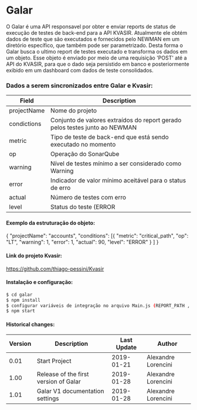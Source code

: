 # Galar

O Galar é uma API responsavel por obter e enviar reports de status de execução de testes de back-end para a API KVASIR.
Atualmente ele obtém dados de teste que são executados e fornecidos pelo NEWMAN em um diretório específico, que também pode ser parametrizado. Desta forma o Galar busca o ultimo report de testes executado e transforma os dados em um objeto. Esse objeto é enviado por meio de uma requisição 'POST' até a API do KVASIR, para que o dado seja persistido em banco e posteriormente exibido em um dashboard com dados de teste consolidados.

### Dados a serem sincronizados entre Galar e Kvasir:

| Field       	| Description                                                                 	|
|-------------	|-----------------------------------------------------------------------------	|
| projectName 	| Nome do projeto                                                             	|
| condictions 	| Conjunto de valores extraídos do report gerado pelos testes junto ao NEWMAN 	|
| metric      	| Tipo de teste de back-end que está sendo executado no momento               	|
| op          	| Operação do SonarQube                                                       	|
| warning     	| Nível de testes mínimo a ser considerado como Warning                       	|
| error       	| Indicador de valor mínimo aceitável para o status de erro                   	|
| actual      	| Número de testes com erro                                                   	|
| level       	| Status do teste (ERROR || WARN || OK)                                         |

#### Exemplo da estruturação do objeto:

{
    "projectName": "accounts",
    "conditions": [{
            "metric": "critical_path",
            "op": "LT",
            "warning": 1,
            "error": 1,
            "actual": 90,
            "level": "ERROR"
        }
    ]
}


#### Link do projeto Kvasir:

https://github.com/thiago-pessini/Kvasir


#### Instalação e configuração:
```sh
$ cd galar
$ npm install
$ configurar variáveis de integração no arquivo Main.js (REPORT_PATH , PROJECT , METRIC , KVASIR_ADDRESS)
$ npm start
```


#### Historical changes:

| Version 	| Description                           	| Last Update 	| Author              	|
|---------	|---------------------------------------	|-------------	|---------------------	|
| 0.01     	| Start Project                         	| 2019-01-21  	| Alexandre Lorencini 	|
| 1.00     	| Release of the first version of Galar 	| 2019-01-28  	| Alexandre Lorencini 	|
| 1.01     	| Galar V1 documentation settings          	| 2019-01-28  	| Alexandre Lorencini 	|
